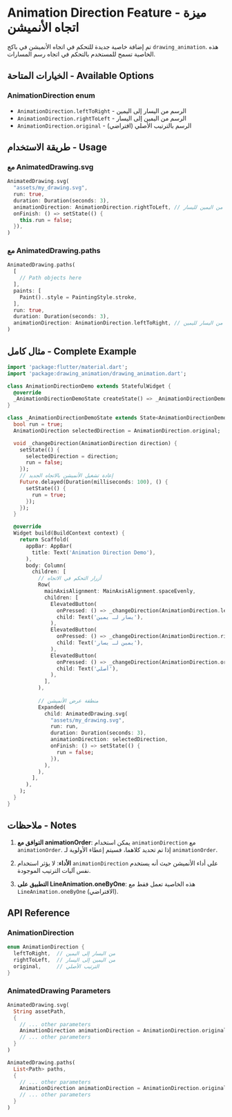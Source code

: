 # Animation Direction Feature - ميزة اتجاه الأنميشن

تم إضافة خاصية جديدة للتحكم في اتجاه الأنميشن في باكج `drawing_animation`. هذه الخاصية تسمح للمستخدم بالتحكم في اتجاه رسم المسارات.

## الخيارات المتاحة - Available Options

### AnimationDirection enum
- `AnimationDirection.leftToRight` - الرسم من اليسار إلى اليمين
- `AnimationDirection.rightToLeft` - الرسم من اليمين إلى اليسار  
- `AnimationDirection.original` - الرسم بالترتيب الأصلي (افتراضي)

## طريقة الاستخدام - Usage

### مع AnimatedDrawing.svg
```dart
AnimatedDrawing.svg(
  "assets/my_drawing.svg",
  run: true,
  duration: Duration(seconds: 3),
  animationDirection: AnimationDirection.rightToLeft, // اتجاه من اليمين لليسار
  onFinish: () => setState(() {
    this.run = false;
  }),
)
```

### مع AnimatedDrawing.paths
```dart
AnimatedDrawing.paths(
  [
    // Path objects here
  ],
  paints: [
    Paint()..style = PaintingStyle.stroke,
  ],
  run: true,
  duration: Duration(seconds: 3),
  animationDirection: AnimationDirection.leftToRight, // اتجاه من اليسار لليمين
)
```

## مثال كامل - Complete Example

```dart
import 'package:flutter/material.dart';
import 'package:drawing_animation/drawing_animation.dart';

class AnimationDirectionDemo extends StatefulWidget {
  @override
  _AnimationDirectionDemoState createState() => _AnimationDirectionDemoState();
}

class _AnimationDirectionDemoState extends State<AnimationDirectionDemo> {
  bool run = true;
  AnimationDirection selectedDirection = AnimationDirection.original;

  void _changeDirection(AnimationDirection direction) {
    setState(() {
      selectedDirection = direction;
      run = false;
    });
    // إعادة تشغيل الأنميشن بالاتجاه الجديد
    Future.delayed(Duration(milliseconds: 100), () {
      setState(() {
        run = true;
      });
    });
  }

  @override
  Widget build(BuildContext context) {
    return Scaffold(
      appBar: AppBar(
        title: Text('Animation Direction Demo'),
      ),
      body: Column(
        children: [
          // أزرار التحكم في الاتجاه
          Row(
            mainAxisAlignment: MainAxisAlignment.spaceEvenly,
            children: [
              ElevatedButton(
                onPressed: () => _changeDirection(AnimationDirection.leftToRight),
                child: Text('يسار لـ يمين'),
              ),
              ElevatedButton(
                onPressed: () => _changeDirection(AnimationDirection.rightToLeft),
                child: Text('يمين لـ يسار'),
              ),
              ElevatedButton(
                onPressed: () => _changeDirection(AnimationDirection.original),
                child: Text('أصلي'),
              ),
            ],
          ),
          
          // منطقة عرض الأنميشن
          Expanded(
            child: AnimatedDrawing.svg(
              "assets/my_drawing.svg",
              run: run,
              duration: Duration(seconds: 3),
              animationDirection: selectedDirection,
              onFinish: () => setState(() {
                run = false;
              }),
            ),
          ),
        ],
      ),
    );
  }
}
```

## ملاحظات - Notes

1. **التوافق مع animationOrder**: يمكن استخدام `animationDirection` مع `animationOrder`. إذا تم تحديد كلاهما، فسيتم إعطاء الأولوية لـ `animationOrder`.

2. **الأداء**: لا يؤثر استخدام `animationDirection` على أداء الأنميشن حيث أنه يستخدم نفس آليات الترتيب الموجودة.

3. **التطبيق على LineAnimation.oneByOne**: هذه الخاصية تعمل فقط مع `LineAnimation.oneByOne` (الافتراضي).

## API Reference

### AnimationDirection
```dart
enum AnimationDirection {
  leftToRight,  // من اليسار إلى اليمين
  rightToLeft,  // من اليمين إلى اليسار
  original,     // الترتيب الأصلي
}
```

### AnimatedDrawing Parameters
```dart
AnimatedDrawing.svg(
  String assetPath,
  {
    // ... other parameters
    AnimationDirection animationDirection = AnimationDirection.original,
    // ... other parameters
  }
)

AnimatedDrawing.paths(
  List<Path> paths,
  {
    // ... other parameters  
    AnimationDirection animationDirection = AnimationDirection.original,
    // ... other parameters
  }
)
```
